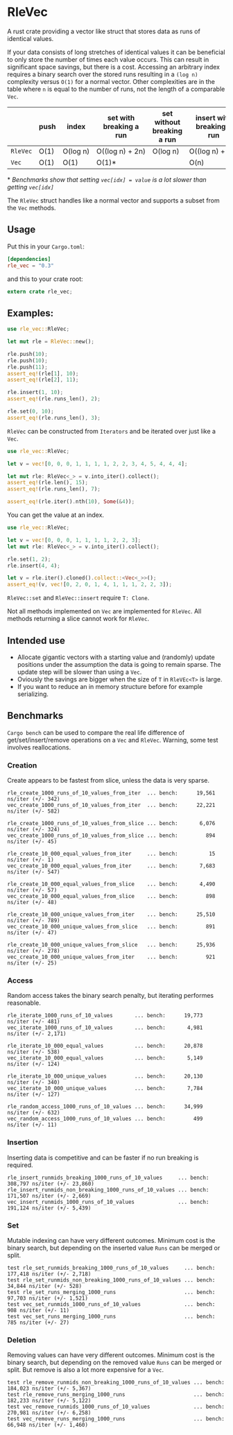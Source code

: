 # RleVec

A rust crate providing a vector like struct that stores data as runs of identical values.

If your data consists of long stretches of identical values it can be beneficial to only store
the number of times each value occurs. This can result in significant space savings, but there
is a cost. Accessing an arbitrary index requires a binary search over the stored runs resulting
in a `(log n)` complexity versus `O(1)` for a normal vector. Other complexities are in the table
where `n` is equal to the number of runs, not the length of a comparable `Vec`.

|        |push|index   |set with breaking a run|set without breaking a run|insert with breaking a run|insert without breaking a run|
|--------|----|--------|-----------------------|--------------------------|--------------------------|-----------------------------|
|`RleVec`|O(1)|O(log&nbsp;n)|O((log&nbsp;n)&nbsp;+&nbsp;2n)|O(log&nbsp;n)|O((log&nbsp;n)&nbsp;+&nbsp;2n)|O((log&nbsp;n)&nbsp;+&nbsp;n)|
|`Vec`|O(1)|O(1)|O(1)*| |O(n)| |

 \* *Benchmarks show that setting `vec[idx] = value` is a lot slower than getting `vec[idx]`*

 The `RleVec` struct handles like a normal vector and supports a subset from the `Vec` methods.

## Usage

Put this in your `Cargo.toml`:

```toml
[dependencies]
rle_vec = "0.3"
```

and this to your crate root:

```rust
extern crate rle_vec;
```
## Examples:
```rust
use rle_vec::RleVec;

let mut rle = RleVec::new();

rle.push(10);
rle.push(10);
rle.push(11);
assert_eq!(rle[1], 10);
assert_eq!(rle[2], 11);

rle.insert(1, 10);
assert_eq!(rle.runs_len(), 2);

rle.set(0, 10);
assert_eq!(rle.runs_len(), 3);
```

`RleVec` can be constructed from `Iterators` and be iterated over just like a `Vec`.

```rust
use rle_vec::RleVec;

let v = vec![0, 0, 0, 1, 1, 1, 1, 2, 2, 3, 4, 5, 4, 4, 4];

let mut rle: RleVec<_> = v.into_iter().collect();
assert_eq!(rle.len(), 15);
assert_eq!(rle.runs_len(), 7);

assert_eq!(rle.iter().nth(10), Some(&4));
```

You can get the value at an index.

```rust
use rle_vec::RleVec;

let v = vec![0, 0, 0, 1, 1, 1, 1, 2, 2, 3];
let mut rle: RleVec<_> = v.into_iter().collect();

rle.set(1, 2);
rle.insert(4, 4);

let v = rle.iter().cloned().collect::<Vec<_>>();
assert_eq!(v, vec![0, 2, 0, 1, 4, 1, 1, 1, 2, 2, 3]);
```

`RleVec::set` and `RleVec::insert` require `T: Clone`.

Not all methods implemented on `Vec` are implemented for `RleVec`. All methods returning a slice
cannot work for `RleVec`.

## Intended use
 * Allocate gigantic vectors with a starting value and (randomly) update
   positions under the assumption the data is going to remain sparse. The
update step will be slower than using a `Vec`.
 * Oviously the savings are bigger when the size of `T` in `RleVEc<T>` is
   large.
 * If you want to reduce an in memory structure before for example serializing.

## Benchmarks

`Cargo bench` can be used to compare the real life difference of
get/set/insert/remove operations on a `Vec` and `RleVec`. Warning, some test
involves reallocations.

### Creation

Create appears to be fastest from slice, unless the data is very sparse.
```
rle_create_1000_runs_of_10_values_from_iter  ... bench:      19,561 ns/iter (+/- 342)
vec_create_1000_runs_of_10_values_from_iter  ... bench:      22,221 ns/iter (+/- 582)

rle_create_1000_runs_of_10_values_from_slice ... bench:       6,076 ns/iter (+/- 324)
vec_create_1000_runs_of_10_values_from_slice ... bench:         894 ns/iter (+/- 45)

rle_create_10_000_equal_values_from_iter     ... bench:          15 ns/iter (+/- 1)
vec_create_10_000_equal_values_from_iter     ... bench:       7,683 ns/iter (+/- 547)

rle_create_10_000_equal_values_from_slice    ... bench:       4,490 ns/iter (+/- 57)
vec_create_10_000_equal_values_from_slice    ... bench:         898 ns/iter (+/- 48)

rle_create_10_000_unique_values_from_iter    ... bench:      25,510 ns/iter (+/- 789)
vec_create_10_000_unique_values_from_slice   ... bench:         891 ns/iter (+/- 47)

rle_create_10_000_unique_values_from_slice   ... bench:      25,936 ns/iter (+/- 278)
vec_create_10_000_unique_values_from_iter    ... bench:         921 ns/iter (+/- 25)
```

### Access
Random access takes the binary search penalty, but iterating performes reasonable.
```
rle_iterate_1000_runs_of_10_values       ... bench:      19,773 ns/iter (+/- 481)
vec_iterate_1000_runs_of_10_values       ... bench:       4,981 ns/iter (+/- 2,171)

rle_iterate_10_000_equal_values          ... bench:      20,878 ns/iter (+/- 538)
vec_iterate_10_000_equal_values          ... bench:       5,149 ns/iter (+/- 124)

rle_iterate_10_000_unique_values         ... bench:      20,130 ns/iter (+/- 340)
vec_iterate_10_000_unique_values         ... bench:       7,784 ns/iter (+/- 127)

rle_random_access_1000_runs_of_10_values ... bench:      34,999 ns/iter (+/- 632)
vec_random_access_1000_runs_of_10_values ... bench:         499 ns/iter (+/- 11)

```

### Insertion

Inserting data is competitive and can be faster if no run breaking is
required.
```
rle_insert_runmids_breaking_1000_runs_of_10_values     ... bench:     308,797 ns/iter (+/- 23,860)
rle_insert_runmids_non_breaking_1000_runs_of_10_values ... bench:     171,507 ns/iter (+/- 2,669)
vec_insert_runmids_1000_runs_of_10_values              ... bench:     191,124 ns/iter (+/- 5,439)
```

### Set
Mutable indexing can have very different outcomes. Minimum cost is the binary
search, but depending on the inserted value `Runs` can be merged or split.
```
test rle_set_runmids_breaking_1000_runs_of_10_values     ... bench:     177,418 ns/iter (+/- 2,718)
test rle_set_runmids_non_breaking_1000_runs_of_10_values ... bench:      34,844 ns/iter (+/- 528)
test rle_set_runs_merging_1000_runs                      ... bench:      97,703 ns/iter (+/- 1,521)
test vec_set_runmids_1000_runs_of_10_values              ... bench:         908 ns/iter (+/- 11)
test vec_set_runs_merging_1000_runs                      ... bench:         785 ns/iter (+/- 27)
```

### Deletion
Removing values can have very different outcomes. Minimum cost is the binary
search, but depending on the removed value `Runs` can be merged or split. But
remove is also a lot more expensive for a `Vec`.
```
test rle_remove_runmids_non_breaking_1000_runs_of_10_values ... bench:     184,023 ns/iter (+/- 5,367)
test rle_remove_runs_merging_1000_runs                      ... bench:     182,233 ns/iter (+/- 5,122)
test vec_remove_runmids_1000_runs_of_10_values              ... bench:     270,981 ns/iter (+/- 6,258)
test vec_remove_runs_merging_1000_runs                      ... bench:      66,948 ns/iter (+/- 1,460)
```
